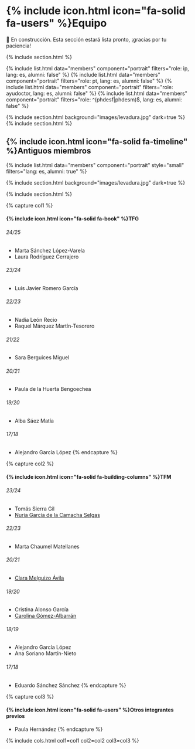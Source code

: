 
# {% include icon.html icon="fa-solid fa-users" %}Equipo

🚧 En construcción. Esta sección estará lista pronto, ¡gracias por tu paciencia!

{% include section.html %}

{% include list.html data="members" component="portrait" filters="role: ip, lang: es,  alumni: false" %}
{% include list.html data="members" component="portrait" filters="role: pt, lang: es,  alumni: false" %}
{% include list.html data="members" component="portrait" filters="role: ayudoctor, lang: es,  alumni: false" %}
{% include list.html data="members" component="portrait" filters="role: ^(phdesf|phdesm)$, lang: es,  alumni: false" %}

{% include section.html background="images/levadura.jpg" dark=true %}
{% include section.html %}

## {% include icon.html icon="fa-solid fa-timeline" %}Antiguos miembros

{% include list.html data="members" component="portrait" style="small" filters="lang: es, alumni: true" %}

{% include section.html background="images/levadura.jpg" dark=true %}

{% include section.html %}

{% capture col1 %}
#### {% include icon.html icon="fa-solid fa-book" %}TFG

###### 24/25
- Marta Sánchez López-Varela
- Laura Rodríguez Cerrajero

###### 23/24
- Luis Javier Romero García

###### 22/23
- Nadia León Recio
- Raquel Márquez Martín-Tesorero

###### 21/22

- Sara Berguices Miguel

###### 20/21

- Paula de la Huerta Bengoechea

###### 19/20
- Alba Sáez Matía

###### 17/18
- Alejandro García López
{% endcapture %}

{% capture col2 %}
#### {% include icon.html icon="fa-solid fa-building-columns" %}TFM

###### 23/24
- Tomás Sierra Gil
- [Nuria García de la Camacha Selgas](/members/es_nuria.html)

###### 22/23
- Marta Chaumel Matellanes

###### 20/21
- [Clara Melguizo Ávila](/members/es_clara.html)

###### 19/20

- Cristina Alonso García
- [Carolina Gómez-Albarrán](/members/es_carolina.html)

###### 18/19

- Alejandro García López
- Ana Soriano Martín-Nieto

###### 17/18

- Eduardo Sánchez Sánchez
{% endcapture %}

{% capture col3 %}
#### {% include icon.html icon="fa-solid fa-users" %}Otros integrantes previos

- Paula Hernández
{% endcapture %}

{%
  include cols.html
  col1=col1
  col2=col2
  col3=col3
%}
